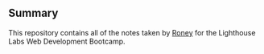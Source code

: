 ## Summary 

This repository contains all of the notes taken by [Roney](https://github.com/RoneyThomas) for the Lighthouse Labs Web Development Bootcamp.